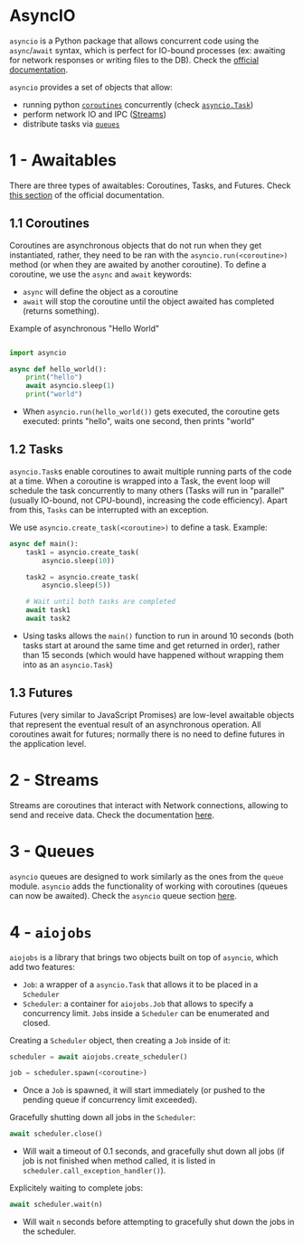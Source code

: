 # AsyncIO


`asyncio` is a Python package that allows concurrent code using the `async`/`await`
syntax, which is perfect for IO-bound processes (ex: awaiting for network responses
or writing files to the DB). Check the
[official documentation](https://docs.python.org/3/library/asyncio.html).

`asyncio` provides a set of objects that allow:
- running python [`coroutines`](#11-coroutines) concurrently (check [`asyncio.Task`](#12-tasks))
- perform network IO and IPC ([Streams](#2---streams))
- distribute tasks via [`queues`](#3---queues)


# 1 - Awaitables

There are three types of awaitables: Coroutines, Tasks, and Futures. Check
[this section](https://docs.python.org/3/library/asyncio-task.html#creating-tasks)
of the official documentation.

## 1.1 Coroutines

Coroutines are asynchronous objects that do not run when they get instantiated, rather,
they need to be ran with the `asyncio.run(<coroutine>)` method (or when they are
awaited by another coroutine). To define a coroutine, we use the `async` and `await`
keywords:
- `async` will define the object as a coroutine
- `await` will stop the coroutine until the object awaited has completed (returns
  something).

Example of asynchronous "Hello World"

```python

import asyncio

async def hello_world():
    print("hello")
    await asyncio.sleep(1)
    print("world")
```
- When `asyncio.run(hello_world())` gets executed, the coroutine gets executed: prints
  "hello", waits one second, then prints "world"

## 1.2 Tasks

`asyncio.Task`s enable coroutines to await multiple running parts of the code at a
time. When a coroutine is wrapped into a Task, the event loop will schedule the task
concurrently to many others (Tasks will run in "parallel" (usually IO-bound, not
CPU-bound), increasing the code efficiency). Apart from this, `Tasks` can be
interrupted with an exception.

We use `asyncio.create_task(<coroutine>)` to define a task. Example:

```python
async def main():
    task1 = asyncio.create_task(
        asyncio.sleep(10))

    task2 = asyncio.create_task(
        asyncio.sleep(5))

    # Wait until both tasks are completed
    await task1
    await task2
```
- Using tasks allows the `main()` function to run in around 10 seconds (both tasks
  start at around the same time and get returned in order), rather than 15 seconds
  (which would have happened without wrapping them into as an `asyncio.Task`)

## 1.3 Futures

Futures (very similar to JavaScript Promises) are low-level awaitable objects that
represent the eventual result of an asynchronous operation. All coroutines await
for futures; normally there is no need to define futures in the application level.


# 2 - Streams

Streams are coroutines that interact with Network connections, allowing
to send and receive data. Check the documentation
[here](https://docs.python.org/3/library/asyncio-stream.html#asyncio-streams).


# 3 - Queues

`asyncio` queues are designed to work similarly as the ones from the `queue` module.
`asyncio` adds the functionality of working with coroutines (queues can now be
awaited). Check the `asyncio` queue section
[here](https://docs.python.org/3/library/asyncio-queue.html#asyncio-queues).

# 4 - `aiojobs`

`aiojobs` is a library that brings two objects built on top of `asyncio`, which add two
features:
- `Job`: a wrapper of a `asyncio.Task` that allows it to be placed in a `Scheduler`
- `Scheduler`: a container for `aiojobs.Job` that allows to specify a concurrency
  limit. `Job`s inside a `Scheduler` can be enumerated and closed.

Creating a `Scheduler` object, then creating a `Job` inside of it:

```python
scheduler = await aiojobs.create_scheduler()

job = scheduler.spawn(<coroutine>)
```
- Once a `Job` is spawned, it will start immediately (or pushed to the pending queue if
  concurrency limit exceeded).

Gracefully shutting down all jobs in the `Scheduler`:
```python
await scheduler.close()
```
- Will wait a timeout of 0.1 seconds, and gracefully shut down all jobs (if job is not
  finished when method called, it is listed in `scheduler.call_exception_handler()`).

Explicitely waiting to complete jobs:
```python
await scheduler.wait(n)
```
- Will wait `n` seconds before attempting to gracefully shut down the jobs in the
  scheduler.



